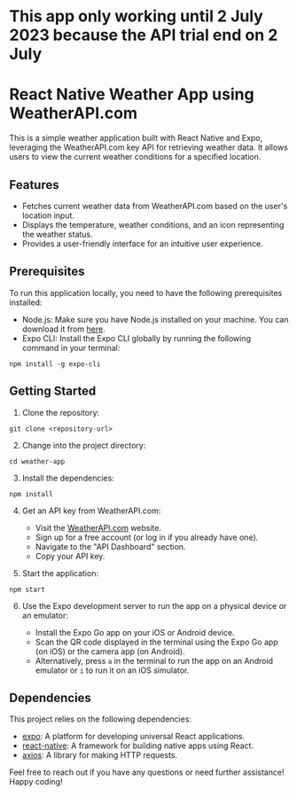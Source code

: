 # This app only working until 2 July 2023 because the API  trial end on 2 July 
# React Native Weather App using WeatherAPI.com

This is a simple weather application built with React Native and Expo, leveraging the WeatherAPI.com key API for retrieving weather data. It allows users to view the current weather conditions for a specified location.


## Features

- Fetches current weather data from WeatherAPI.com based on the user's location input.
- Displays the temperature, weather conditions, and an icon representing the weather status.
- Provides a user-friendly interface for an intuitive user experience.

## Prerequisites

To run this application locally, you need to have the following prerequisites installed:

- Node.js: Make sure you have Node.js installed on your machine. You can download it from [here](https://nodejs.org/).
- Expo CLI: Install the Expo CLI globally by running the following command in your terminal:

```shell
npm install -g expo-cli
```

## Getting Started

1. Clone the repository:

```shell
git clone <repository-url>
```

2. Change into the project directory:

```shell
cd weather-app
```

3. Install the dependencies:

```shell
npm install
```

4. Get an API key from WeatherAPI.com:

   - Visit the [WeatherAPI.com](https://www.weatherapi.com/) website.
   - Sign up for a free account (or log in if you already have one).
   - Navigate to the "API Dashboard" section.
   - Copy your API key.

5. Start the application:

```shell
npm start
```

6. Use the Expo development server to run the app on a physical device or an emulator:

   - Install the Expo Go app on your iOS or Android device.
   - Scan the QR code displayed in the terminal using the Expo Go app (on iOS) or the camera app (on Android).
   - Alternatively, press `a` in the terminal to run the app on an Android emulator or `i` to run it on an iOS simulator.


## Dependencies

This project relies on the following dependencies:

- [expo](https://expo.io/): A platform for developing universal React applications.
- [react-native](https://reactnative.dev/): A framework for building native apps using React.
- [axios](https://axios-http.com/): A library for making HTTP requests.



Feel free to reach out if you have any questions or need further assistance! Happy coding!